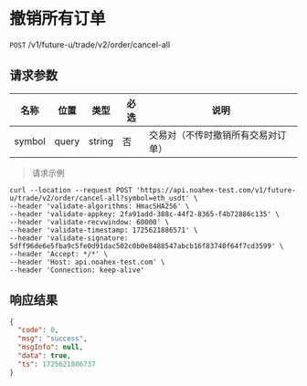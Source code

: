 # 撤销所有订单

`POST` /v1/future-u/trade/v2/order/cancel-all

## 请求参数

| 名称   | 位置  | 类型   | 必选 | 说明                               |
| ------ | ----- | ------ | ---- | ---------------------------------- |
| symbol | query | string | 否   | 交易对（不传时撤销所有交易对订单） |


> 请求示例

```shell
curl --location --request POST 'https://api.noahex-test.com/v1/future-u/trade/v2/order/cancel-all?symbol=eth_usdt' \
--header 'validate-algorithms: HmacSHA256' \
--header 'validate-appkey: 2fa91add-388c-44f2-8365-f4b72886c135' \
--header 'validate-recvwindow: 60000' \
--header 'validate-timestamp: 1725621886571' \
--header 'validate-signature: 5dff96de6e5fba9c5fe0d91dac502c0b0e8488547abcb16f83740f64f7cd3599' \
--header 'Accept: */*' \
--header 'Host: api.noahex-test.com' \
--header 'Connection: keep-alive'

```

## 响应结果

```json
{
  "code": 0,
  "msg": "success",
  "msgInfo": null,
  "data": true,
  "ts": 1725621886737
}
```


